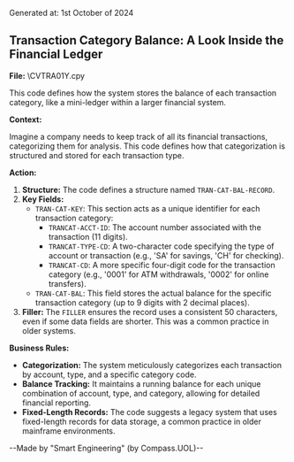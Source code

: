 Generated at: 1st October of 2024

##  Transaction Category Balance:  A Look Inside the Financial Ledger

**File:**  \CVTRA01Y.cpy

This code defines how the system stores the balance of each transaction category, like a mini-ledger within a larger financial system.

**Context:**

Imagine a company needs to keep track of all its financial transactions, categorizing them for analysis. This code defines how that categorization is structured and stored for each transaction type.

**Action:**

1. **Structure:** The code defines a structure named `TRAN-CAT-BAL-RECORD`.
2. **Key Fields:** 
    - `TRAN-CAT-KEY`: This section acts as a unique identifier for each transaction category:
        - `TRANCAT-ACCT-ID`:  The account number associated with the transaction (11 digits).
        - `TRANCAT-TYPE-CD`: A two-character code specifying the type of account or transaction (e.g., 'SA' for savings, 'CH' for checking).
        - `TRANCAT-CD`: A more specific four-digit code for the transaction category (e.g., '0001' for ATM withdrawals, '0002' for online transfers).
    - `TRAN-CAT-BAL`: This field stores the actual balance for the specific transaction category (up to 9 digits with 2 decimal places).
3. **Filler:** The `FILLER` ensures the record uses a consistent 50 characters, even if some data fields are shorter. This was a common practice in older systems.

**Business Rules:**

* **Categorization:** The system meticulously categorizes each transaction by account, type, and a specific category code.
* **Balance Tracking:**  It maintains a running balance for each unique combination of account, type, and category, allowing for detailed financial reporting.
* **Fixed-Length Records:** The code suggests a legacy system that uses fixed-length records for data storage, a common practice in older mainframe environments.

--Made by "Smart Engineering" (by Compass.UOL)--